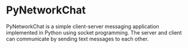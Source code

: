 # PyNetworkChat
PyNetworkChat is a simple client-server messaging application implemented in Python using socket programming. The server and client can communicate by sending text messages to each other.
